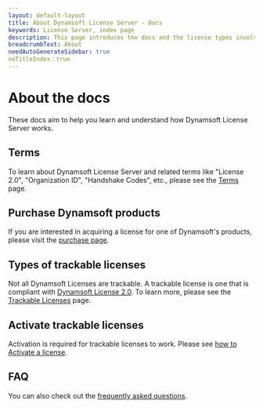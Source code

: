 ```yaml
---
layout: default-layout
title: About Dynamsoft License Server - Docs
keywords: License Server, index page
description: This page introduces the docs and the license types involved
breadcrumbText: About
needAutoGenerateSidebar: true
noTitleIndex：true
---
```


# About the docs

These docs aim to help you learn and understand how Dynamsoft License Server works. 

## Terms

To learn about Dynamsoft License Server and related terms like "License 2.0", "Organization ID", "Handshake Codes", etc., please see the [Terms]({{site.about}}terms.html) page.

## Purchase Dynamsoft products

If you are interested in acquiring a license for one of Dynamsoft's products, please visit the [purchase page]({{site.about}}purchase.html).

## Types of trackable licenses

Not all Dynamsoft Licenses are trackable. A trackable license is one that is compliant with [Dynamsoft License 2.0]({{site.about}}terms.html#license-20). To learn more, please see the [Trackable Licenses]({{site.about}}licensetypes.html) page.

## Activate trackable licenses

Activation is required for trackable licenses to work. Please see [how to Activate a license]({{site.about}}activate.html).

## FAQ

You can also check out the [frequently asked questions]({{site.about}}licensefaq.html).
